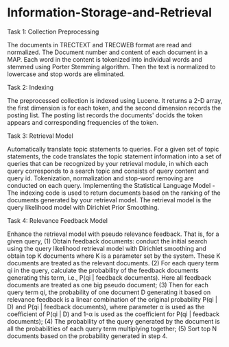 # Information-Storage-and-Retrieval

Task 1: Collection Preprocessing

The documents in TRECTEXT and TRECWEB format are read and normalized. The Document number and 
content of each document in a MAP. Each word in the content is tokenized into individual words and stemmed using Porter Stemming algorithm. Then the text is normalized to lowercase and stop words are eliminated.

Task 2: Indexing

The preprocessed collection is indexed using Lucene. It returns a 2-D array, the first dimension is for each token, and the second dimension records the posting list. The posting list records the documents' docids the token appears and corresponding frequencies of the token.
 
Task 3: Retrieval Model

Automatically translate topic statements to queries. For a given set of topic statements, the code translates the topic statement information into a set of queries that can be recognized by your retrieval module, in which each query corresponds to a search topic and consists of query content and query id. Tokenization, normalization and stop-word removing are conducted on each query.
Implementing the Statistical Language Model - The indexing code is used to return documents based on the ranking of the documents generated by your retrieval model. The retrieval model is the query likelihood model with Dirichlet Prior Smoothing. 

Task 4: Relevance Feedback Model

Enhance the retrieval model with pseudo relevance feedback. That is, for a given query, 
(1)	Obtain feedback documents: conduct the initial search using the query likelihood retrieval model with Dirichlet smoothing  and obtain top K documents where K is a parameter set by the system. These K documents are treated as the relevant documents.
(2)	For each query term qi in the query, calculate the probability of the feedback documents generating this term, i.e., P(qi | feedback documents). Here all feedback documents are treated as one big pseudo document;
(3)	Then for each query term qi, the probability of one document D generating it based on relevance feedback is a linear combination of the original probability P(qi | D) and P(qi | feedback documents), where parameter α is used as the coefficient of P(qi | D) and 1-α is used as the coefficient for P(qi | feedback documents);
(4)	The probability of the query generated by the document is all the probabilities of each query term multiplying together;
(5)	Sort top N documents based on the probability generated in step 4.








